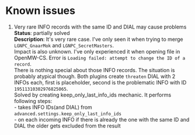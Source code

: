 <!-- markdownlint-disable MD013 -->
<!-- markdownlint-disable MD033 -->
# Known issues

1. Very rare INFO records with the same ID and DIAL may cause problems  
  **Status**: partially solved  
  **Description**: It's very rare case. I've only seen it when trying to merge `LGNPC_GnaarMok` and `LGNPC_SecretMasters`.  
  Impact is also unknown. I've only experienced it when opening file in OpenMW-CS. Error is `Loading failed: attempt to change the ID of a record`.  
  There is nothing special about those INFO records. The situation is probably atypical though. Both plugins create `threaten` DIAL with 2 INFOs each, first is placeholder, second is the problematic INFO with ID `19511310302976825065`.  
  Solved by creating keep_only_last_info_ids mechanic. It performs following steps:  
  \- takes INFO IDs(and DIAL) from `advanced.settings.keep_only_last_info_ids`  
  \- on each incoming INFO if there is already the one with the same ID and DIAL the older gets excluded from the result  
